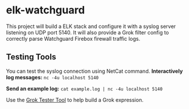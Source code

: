 # elk-watchguard
This project will build a ELK stack and configure it with a syslog server listening on UDP port 5140. It will also provide a Grok filter config to correctly parse Watchguard Firebox firewall traffic logs.

## Testing Tools
You can test the syslog connection using NetCat command.
**Interactively log messages:**
`nc -4u localhost 5140`

**Send an example log:**
`cat example.log | nc -4u localhost 5140`

Use the [Grok Tester Tool](https://grokdebug.herokuapp.com/) to help build a Grok expression.

